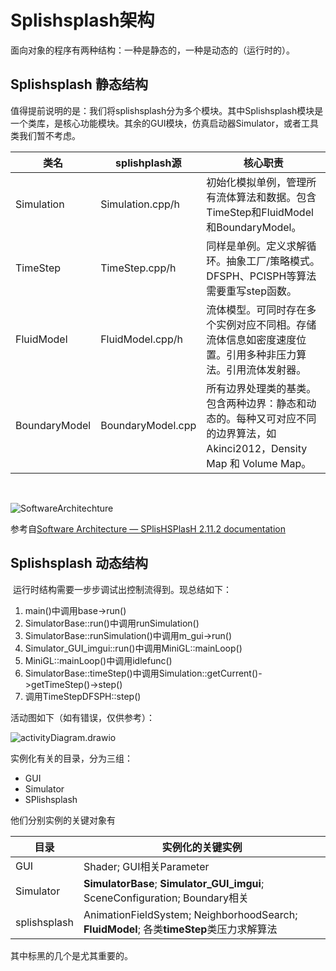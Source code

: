 # Splishsplash架构

面向对象的程序有两种结构：一种是静态的，一种是动态的（运行时的）。

## Splishsplash 静态结构



值得提前说明的是：我们将splishsplash分为多个模块。其中Splishsplash模块是一个类库，是核心功能模块。其余的GUI模块，仿真启动器Simulator，或者工具类我们暂不考虑。

| 类名          | splishplash源     | 核心职责                                                     |
| ------------- | ----------------- | ------------------------------------------------------------ |
| Simulation    | Simulation.cpp/h  | 初始化模拟单例，管理所有流体算法和数据。包含TimeStep和FluidModel和BoundaryModel。 |
| TimeStep      | TimeStep.cpp/h    | 同样是单例。定义求解循环。抽象工厂/策略模式。DFSPH、PCISPH等算法需要重写step函数。 |
| FluidModel    | FluidModel.cpp/h  | 流体模型。可同时存在多个实例对应不同相。存储流体信息如密度速度位置。引用多种非压力算法。引用流体发射器。 |
| BoundaryModel | BoundaryModel.cpp | 所有边界处理类的基类。包含两种边界：静态和动态的。每种又可对应不同的边界算法，如Akinci2012，Density Map 和 Volume Map。 |

​    

![SoftwareArchitechture](E:/codes/taichi/ti-splish/pic/SoftwareArchitechture.jpg)



参考自[Software Architecture — SPlisHSPlasH 2.11.2 documentation](https://splishsplash.readthedocs.io/en/latest/architecture.html)



## Splishsplash 动态结构

​    运行时结构需要一步步调试出控制流得到。现总结如下：


1.   main()中调用base->run()
2.   SimulatorBase::run()中调用runSimulation()
3.   SimulatorBase::runSimulation()中调用m_gui->run()
4.   Simulator_GUI_imgui::run()中调用MiniGL::mainLoop()
5.   MiniGL::mainLoop()中调用idlefunc()
6.   SimulatorBase::timeStep()中调用Simulation::getCurrent()->getTimeStep()->step()
7.   调用TimeStepDFSPH::step()



活动图如下（如有错误，仅供参考）：

![activityDiagram.drawio](E:/codes/taichi/ti-splish/pic/activityGraph.png)





实例化有关的目录，分为三组：

 - GUI
 - Simulator
 - SPlishsplash

他们分别实例的关键对象有

| 目录         | 实例化的关键实例                                             |
| ------------ | ------------------------------------------------------------ |
| GUI          | Shader; GUI相关Parameter                                     |
| Simulator    | **SimulatorBase**; **Simulator_GUI_imgui**; SceneConfiguration; Boundary相关 |
| splishsplash | AnimationFieldSystem; NeighborhoodSearch; **FluidModel**; 各类**timeStep**类压力求解算法 |

其中标黑的几个是尤其重要的。

